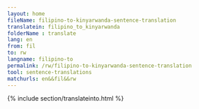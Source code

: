 ```yaml
---
layout: home
fileName: filipino-to-kinyarwanda-sentence-translation
translatein: filipino_to_kinyarwanda
folderName : translate
lang: en
from: fil
to: rw
langname: filipino-to
permalink: /rw/filipino-to-kinyarwanda-sentence-translation
tool: sentence-translations
matchurls: en&&fil&&rw
---
```

{% include section/translateinto.html %}
